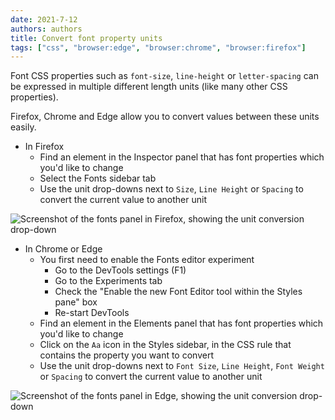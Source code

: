 ```yaml
---
date: 2021-7-12
authors: authors
title: Convert font property units
tags: ["css", "browser:edge", "browser:chrome", "browser:firefox"]
---
```

Font CSS properties such as `font-size`, `line-height` or `letter-spacing` can be expressed in multiple different length units (like many other CSS properties).

Firefox, Chrome and Edge allow you to convert values between these units easily. 

* In Firefox
  * Find an element in the Inspector panel that has font properties which you'd like to change
  * Select the Fonts sidebar tab
  * Use the unit drop-downs next to `Size`, `Line Height` or `Spacing` to convert the current value to another unit

![Screenshot of the fonts panel in Firefox, showing the unit conversion drop-down](/assets/img/convert-font-units-1.png)

* In Chrome or Edge
  * You first need to enable the Fonts editor experiment
    * Go to the DevTools settings (F1)
    * Go to the Experiments tab
    * Check the "Enable the new Font Editor tool within the Styles pane" box
    * Re-start DevTools
  * Find an element in the Elements panel that has font properties which you'd like to change
  * Click on the `Aa` icon in the Styles sidebar, in the CSS rule that contains the property you want to convert
  * Use the unit drop-downs next to `Font Size`, `Line Height`, `Font Weight` or `Spacing` to convert the current value to another unit

![Screenshot of the fonts panel in Edge, showing the unit conversion drop-down](/assets/img/convert-font-units-2.png)